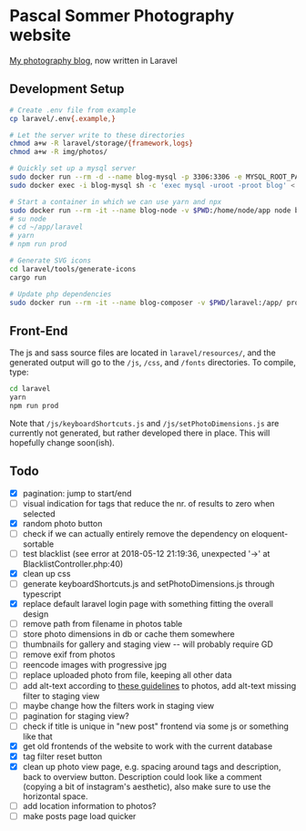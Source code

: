 # Pascal Sommer Photography website

[My photography blog](https://photography.pascalsommer.ch), now written in Laravel

## Development Setup

```bash
# Create .env file from example
cp laravel/.env{.example,}

# Let the server write to these directories
chmod a+w -R laravel/storage/{framework,logs}
chmod a+w -R img/photos/

# Quickly set up a mysql server
sudo docker run --rm -d --name blog-mysql -p 3306:3306 -e MYSQL_ROOT_PASSWORD=root -e MYSQL_DATABASE=blog mysql
sudo docker exec -i blog-mysql sh -c 'exec mysql -uroot -proot blog' < dump.sql

# Start a container in which we can use yarn and npx
sudo docker run --rm -it --name blog-node -v $PWD:/home/node/app node bash
# su node
# cd ~/app/laravel
# yarn
# npm run prod

# Generate SVG icons
cd laravel/tools/generate-icons
cargo run

# Update php dependencies
sudo docker run --rm -it --name blog-composer -v $PWD/laravel:/app/ prooph/composer:7.4 update
```

## Front-End

The js and sass source files are located in `laravel/resources/`, and the generated output will go to the `/js`, `/css`, and `/fonts` directories. To compile, type:

```bash
cd laravel
yarn
npm run prod
```

Note that `/js/keyboardShortcuts.js` and `/js/setPhotoDimensions.js` are currently not generated, but rather developed there in place. This will hopefully change soon(ish).

## Todo
- [x] pagination: jump to start/end
- [ ] visual indication for tags that reduce the nr. of results to zero when selected
- [x] random photo button
- [ ] check if we can actually entirely remove the dependency on eloquent-sortable
- [ ] test blacklist (see error at 2018-05-12 21:19:36, unexpected '->' at BlacklistController.php:40)
- [x] clean up css
- [ ] generate keyboardShortcuts.js and setPhotoDimensions.js through typescript
- [x] replace default laravel login page with something fitting the overall design
- [ ] remove path from filename in photos table
- [ ] store photo dimensions in db or cache them somewhere
- [ ] thumbnails for gallery and staging view -- will probably require GD
- [ ] remove exif from photos
- [ ] reencode images with progressive jpg
- [ ] replace uploaded photo from file, keeping all other data
- [ ] add alt-text according to [these guidelines](https://axesslab.com/alt-texts/) to photos, add alt-text missing filter to staging view
- [ ] maybe change how the filters work in staging view
- [ ] pagination for staging view?
- [ ] check if title is unique in "new post" frontend via some js or something like that
- [x] get old frontends of the website to work with the current database
- [x] tag filter reset button
- [x] clean up photo view page, e.g. spacing around tags and description, back to overview button. Description could look like a comment (copying a bit of instagram's aesthetic), also make sure to use the horizontal space.
- [ ] add location information to photos?
- [ ] make posts page load quicker
